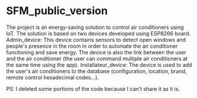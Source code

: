 # SFM_public_version
The project is an energy-saving solution to control air conditioners using IoT.
The solution is based on two devices developed using ESP8266 board.
Admin_device:
This device contains sensors to detect open windows and people's presence in the room in order to automate the air conditioner functioning and save energy.
The device is also the link between the user and the air conditioner (the user can command multiple air conditioners at the same time using the app).
Installateur_device:
The device is used to add the user's air conditioners to the database (configuration, location, brand, remote control hexadecimal codes...).

PS: I deleted some portions of the code because I can’t share it as it is.

